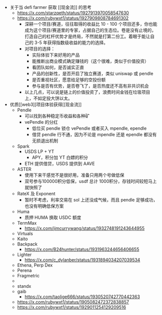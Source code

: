 - 关于当 defi farmer 获取 [[现金流]] 的思考
	- https://x.com/starzqeth/status/1927913970058547630
	- https://x.com/rubywxt1/status/1927909808784691302
		- 深耕一个项目/赛道，往往取得的收益比 10 - 100 个项目还多，你也能成为这个项目/赛道里的专家，占据自己的生态位。卷是没有止境的，打造自己的杠杆优势才是终局，不然就是打第二份工。着眼于能让自己的 3-5 年获得指数级收益的能力的选择。
		- 对项目的选择：
			- 实际体验下来好用的产品
			- 能推断出商业模式确定赚钱的（这个很难，类似于价值投资）
			- 看团队如何，是否诚实正直
			- 产品的创新性，是否开启了独立赛道，类似 uniswap 或 pendle
			- 是否重视社区，愿意给足够的空投份额
			- 参与是否有优势，是否卷飞了，是否热度还不高有非共识机会
		- 以上几点，可以说是链上的价值投资了，浪费时间金钱在垃圾项目上，不如定投大饼以太。
- 优质[[web3]]项目体验获得[[现金流]]
	- Pendle
		- 可以找到各种稳定币收益和各种矿
		- vePendle 的分红
			- 低位买 pendle 锁仓 vePendle 或者买入 mpendle, ependle
			- 借贷 pendle 行不通，因为不论是 mpendle 还是 ependle 都没有无损退出机制
	- Spark
		- USDS LP + YT
			- APY，积分加 YT 白嫖的积分
		- ETH 提供借贷，USDS 提供到 AAVE
	- ASTER
		- 使用下来干感觉不是很好用，准备只用两个号做低保
		- 双号参与100000积分低保，usdf 总计 1000积分，存钱时间较短马上就快照了
	- RateX 及 Exponent
		- 暂时不考虑，利率交易在 sol 上还没成气候，而且 pendle 足够成功，也没有明确低保方案
	- Huma
		- 质押 HUMA 换取 USDC 额度
	- TermMax
		- https://x.com/jimcurrywang/status/1932748191243644955
	- Virtuals
	- Kaito
	- Backpack
		- https://x.com/B24hunter/status/1931963244656406655
	- Lighter
		- https://x.com/c_dylanber/status/1931894034207039534
	- Ethena, Perp Dex
	- Perena
	- Fragmetric
	-
	- standx
	- gaib
		- https://x.com/taolige666/status/1930520742770442363
	- https://x.com/rubywxt1/status/1905082472372838857
	- https://x.com/rubywxt1/status/1929011254129209516
